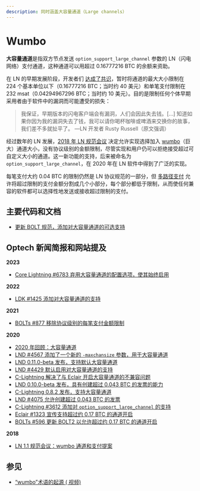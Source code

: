 ```yaml
---
description: 同时涵盖大容量通道（Large channels）
---
```


# Wumbo

**大容量通道**是指双方节点发送 `option_support_large_channel` 参数的 LN（闪电网络）支付通道，这种通道可以用超过 0.16777216 BTC 的余额来资助。

在 LN 的早期发展阶段，开发者们 [达成了共识](https://medium.com/@rusty\_lightning/bitcoin-lightning-faq-why-the-0-042-bitcoin-limit-2eb48b703f3)，暂时将通道的最大大小限制在 224 个基本单位以下（0.16777216 BTC；当时约 40 美元）和单笔支付限制在 232 msat（0.04294967296 BTC；当时约 10 美元）。目的是限制任何个体早期采用者由于软件中的漏洞而可能遭受的损失：

> 我保证，早期版本的闪电客户端会有漏洞，人们会因此失去钱。\[…] 知道如果你因为我的漏洞失去了钱，我可以请你喝杯咖啡或啤酒来交换你的故事，我们差不多就扯平了。 —LN 开发者 Rusty Russell（原文强调）

经过数年的 LN 发展，[2018 年 LN 规范会议](https://bitcoinops.org/en/newsletters/2018/11/20/#feature-news-lightning-network-protocol-11-goals) 决定允许实现选择加入 [wumbo](https://bitcoinops.org/en/newsletters/2018/11/20/#wumbo)（巨大）通道大小，没有协议级别的金额限制，尽管实现和用户仍可以拒绝接受超过可自定义大小的通道。这一新功能的支持，后来被命名为 `option_support_large_channel`，在 2020 年在 LN 软件中得到了广泛的实现。

每笔支付大约 0.04 BTC 的限制仍然是 LN 协议规范的一部分，但 [多路径支付](https://bitcoinops.org/en/topics/multipath-payments/) 允许将超过限制的支付金额分割成几个小部分，每个部分都低于限制，从而使任何兼容的软件都可以选择性地发送或接收超过限制的支付。

## 主要代码和文档

* [更新 BOLT 规范，添加对大容量通道的可选支持](https://github.com/lightningnetwork/lightning-rfc/pull/596)

## Optech 新闻简报和网站提及

**2023**

* [Core Lightning #6783 弃用大容量通道的配置选项，使其始终启用](https://bitcoinops.org/en/newsletters/2023/11/08/#core-lightning-6783)

**2022**

* [LDK #1425 添加对大容量通道的支持](https://bitcoinops.org/en/newsletters/2022/05/04/#ldk-1425)

**2021**

* [BOLTs #877 移除协议级别的每笔支付金额限制](https://bitcoinops.org/en/newsletters/2021/06/30/#bolts-877)

**2020**

* [2020 年回顾：大容量通道](https://bitcoinops.org/en/newsletters/2020/12/23/#large-channels)
* [LND #4567 添加了一个新的 `-maxchansize` 参数，用于大容量通道](https://bitcoinops.org/en/newsletters/2020/09/23/#lnd-4567)
* [LND 0.11.0-beta 发布，支持默认大容量通道](https://bitcoinops.org/en/newsletters/2020/08/26/#lnd-0-11-0-beta)
* [LND #4429 默认启用对大容量通道的支持](https://bitcoinops.org/en/newsletters/2020/07/22/#lnd-4429)
* [C-Lightning 解决了与 Eclair 开启大容量通道的不兼容问题](https://bitcoinops.org/en/newsletters/2020/05/13/#c-lightning-0-8-2-1)
* [LND 0.10.0-beta 发布，具有创建超过 0.043 BTC 的发票的能力](https://bitcoinops.org/en/newsletters/2020/05/06/#lnd-0-10-0-beta)
* [C-Lightning 0.8.2 发布，支持大容量通道](https://bitcoinops.org/en/newsletters/2020/05/06/#c-lightning-0-8-2)
* [LND #4075 允许创建超过 0.043 BTC 的发票](https://bitcoinops.org/en/newsletters/2020/04/15/#lnd-4075)
* [C-Lightning #3612 添加对 `option_support_large_channel` 的支持](https://bitcoinops.org/en/newsletters/2020/04/08/#c-lightning-3612)
* [Eclair #1323 宣传支持超过约 0.17 BTC 的通道开启](https://bitcoinops.org/en/newsletters/2020/03/11/#eclair-1323)
* [BOLTs #596 更新 BOLT2 以允许超过约 0.17 BTC 的通道开启](https://bitcoinops.org/en/newsletters/2020/02/26/#bolts-596)

**2018**

* [LN 1.1 规范会议：wumbo 通道和支付提案](https://bitcoinops.org/en/newsletters/2018/11/20/#wumbo)

## 参见

* [“wumbo”术语的起源 ( 视频)](https://www.youtube.com/watch?v=--hsVknT1c0)
